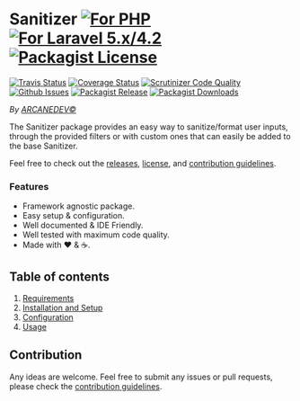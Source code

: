 Sanitizer [![For PHP][badge_php]](https://github.com/ARCANEDEV/Sanitizer) [![For Laravel 5.x/4.2][badge_laravel]](https://github.com/ARCANEDEV/Sanitizer) [![Packagist License][badge_license]](https://github.com/ARCANEDEV/Sanitizer/blob/master/LICENSE.md)
==============
[![Travis Status][badge_build]](https://travis-ci.org/ARCANEDEV/Sanitizer)
[![Coverage Status][badge_coverage]](https://scrutinizer-ci.com/g/ARCANEDEV/Sanitizer/?branch=master)
[![Scrutinizer Code Quality][badge_quality]](https://scrutinizer-ci.com/g/ARCANEDEV/Sanitizer/?branch=master)
[![Github Issues][badge_issues]](https://github.com/ARCANEDEV/Sanitizer/issues)
[![Packagist Release][badge_release]](https://packagist.org/packages/arcanedev/sanitizer)
[![Packagist Downloads][badge_downloads]](https://packagist.org/packages/arcanedev/sanitizer)

[badge_php]:       https://img.shields.io/badge/PHP-Framework%20agnostic-4F5B93.svg?style=flat-square
[badge_laravel]:   https://img.shields.io/badge/Laravel%20Supported-5.x|4.2-orange.svg?style=flat-square
[badge_license]:   http://img.shields.io/packagist/l/arcanedev/sanitizer.svg?style=flat-square
[badge_build]:     http://img.shields.io/travis/ARCANEDEV/Sanitizer.svg?style=flat-square
[badge_coverage]:  https://img.shields.io/scrutinizer/coverage/g/ARCANEDEV/Sanitizer.svg?style=flat-square
[badge_quality]:   https://img.shields.io/scrutinizer/g/ARCANEDEV/Sanitizer.svg?style=flat-square
[badge_issues]:    http://img.shields.io/github/issues/ARCANEDEV/Sanitizer.svg?style=flat-square
[badge_release]:   https://img.shields.io/packagist/v/arcanedev/sanitizer.svg?style=flat-square
[badge_downloads]: https://img.shields.io/packagist/dt/arcanedev/sanitizer.svg?style=flat-square

*By [ARCANEDEV&copy;](http://www.arcanedev.net/)*

The Sanitizer package provides an easy way to sanitize/format user inputs, through the provided filters or with custom ones that can easily be added to the base Sanitizer.

Feel free to check out the [releases](https://github.com/ARCANEDEV/Sanitizer/releases), [license](LICENSE.md), and [contribution guidelines](CONTRIBUTING.md).

### Features

  * Framework agnostic package.
  * Easy setup &amp; configuration.
  * Well documented &amp; IDE Friendly.
  * Well tested with maximum code quality. 
  * Made with :heart: &amp; :coffee:.
    
## Table of contents

1. [Requirements](1-Requirements.md)
2. [Installation and Setup](2-Installation-and-Setup.md)
3. [Configuration](3-Configuration.md)
4. [Usage](4-Usage.md)

## Contribution

Any ideas are welcome. Feel free to submit any issues or pull requests, please check the [contribution guidelines](CONTRIBUTING.md).
